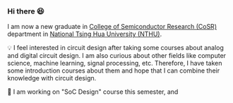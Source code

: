 ### Hi there 😆

I am now a new graduate in [College of Semiconductor Research (CoSR)](https://cosr.site.nthu.edu.tw/) department in [National Tsing Hua University (NTHU)](https://www.nthu.edu.tw/). 

💡 I feel interested in circuit design after taking some courses about analog and digital circuit design. I am also curious about other fields like computer science, machine learning, signal processing, etc. Therefore, I have taken some introduction courses about them and hope that I can combine their knowledge with circuit design.

📝 I am working on "SoC Design" course this semester, and 

<!--
**whywhytellmewhy/whywhytellmewhy** is a ✨ _special_ ✨ repository because its `README.md` (this file) appears on your GitHub profile.

Here are some ideas to get you started:

- 🔭 I’m currently working on ...
- 🌱 I’m currently learning ...
- 👯 I’m looking to collaborate on ...
- 🤔 I’m looking for help with ...
- 💬 Ask me about ...
- 📫 How to reach me: ...
- 😄 Pronouns: ...
- ⚡ Fun fact: ...
-->
